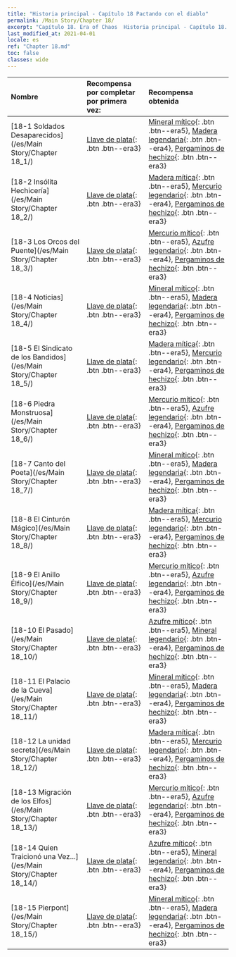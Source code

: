 ```yaml
---
title: "Historia principal - Capítulo 18 Pactando con el diablo"
permalink: /Main Story/Chapter 18/
excerpt: "Capítulo 18. Era of Chaos  Historia principal - Capítulo 18. Pactando con el diablo"
last_modified_at: 2021-04-01
locale: es
ref: "Chapter 18.md"
toc: false
classes: wide
---
```


  | Nombre |  Recompensa por completar por primera vez: | Recompensa obtenida |
  |:------------|:------------|:------------| 
  | [18-1 Soldados Desaparecidos](/es/Main Story/Chapter 18_1/) | [Llave de plata](/es/Items/con_693/){: .btn .btn--era3} | [Mineral mítico](/es/Items/mat_61/){: .btn .btn--era5}, [Madera legendaria](/es/Items/mat_55/){: .btn .btn--era4}, [Pergaminos de hechizo](/es/Items/con_694/){: .btn .btn--era3} |
  | [18-2 Insólita Hechicería](/es/Main Story/Chapter 18_2/) | [Llave de plata](/es/Items/con_693/){: .btn .btn--era3} | [Madera mítica](/es/Items/mat_62/){: .btn .btn--era5}, [Mercurio legendario](/es/Items/mat_56/){: .btn .btn--era4}, [Pergaminos de hechizo](/es/Items/con_694/){: .btn .btn--era3} |
  | [18-3 Los Orcos del Puente](/es/Main Story/Chapter 18_3/) | [Llave de plata](/es/Items/con_693/){: .btn .btn--era3} | [Mercurio mítico](/es/Items/mat_63/){: .btn .btn--era5}, [Azufre legendario](/es/Items/mat_57/){: .btn .btn--era4}, [Pergaminos de hechizo](/es/Items/con_694/){: .btn .btn--era3} |
  | [18-4 Noticias](/es/Main Story/Chapter 18_4/) | [Llave de plata](/es/Items/con_693/){: .btn .btn--era3} | [Mineral mítico](/es/Items/mat_61/){: .btn .btn--era5}, [Madera legendaria](/es/Items/mat_55/){: .btn .btn--era4}, [Pergaminos de hechizo](/es/Items/con_694/){: .btn .btn--era3} |
  | [18-5 El Sindicato de los Bandidos](/es/Main Story/Chapter 18_5/) | [Llave de plata](/es/Items/con_693/){: .btn .btn--era3} | [Madera mítica](/es/Items/mat_62/){: .btn .btn--era5}, [Mercurio legendario](/es/Items/mat_56/){: .btn .btn--era4}, [Pergaminos de hechizo](/es/Items/con_694/){: .btn .btn--era3} |
  | [18-6 Piedra Monstruosa](/es/Main Story/Chapter 18_6/) | [Llave de plata](/es/Items/con_693/){: .btn .btn--era3} | [Mercurio mítico](/es/Items/mat_63/){: .btn .btn--era5}, [Azufre legendario](/es/Items/mat_57/){: .btn .btn--era4}, [Pergaminos de hechizo](/es/Items/con_694/){: .btn .btn--era3} |
  | [18-7 Canto del Poeta](/es/Main Story/Chapter 18_7/) | [Llave de plata](/es/Items/con_693/){: .btn .btn--era3} | [Mineral mítico](/es/Items/mat_61/){: .btn .btn--era5}, [Madera legendaria](/es/Items/mat_55/){: .btn .btn--era4}, [Pergaminos de hechizo](/es/Items/con_694/){: .btn .btn--era3} |
  | [18-8 El Cinturón Mágico](/es/Main Story/Chapter 18_8/) | [Llave de plata](/es/Items/con_693/){: .btn .btn--era3} | [Madera mítica](/es/Items/mat_62/){: .btn .btn--era5}, [Mercurio legendario](/es/Items/mat_56/){: .btn .btn--era4}, [Pergaminos de hechizo](/es/Items/con_694/){: .btn .btn--era3} |
  | [18-9 El Anillo Élfico](/es/Main Story/Chapter 18_9/) | [Llave de plata](/es/Items/con_693/){: .btn .btn--era3} | [Mercurio mítico](/es/Items/mat_63/){: .btn .btn--era5}, [Azufre legendario](/es/Items/mat_57/){: .btn .btn--era4}, [Pergaminos de hechizo](/es/Items/con_694/){: .btn .btn--era3} |
  | [18-10 El Pasado](/es/Main Story/Chapter 18_10/) | [Llave de plata](/es/Items/con_693/){: .btn .btn--era3} | [Azufre mítico](/es/Items/mat_64/){: .btn .btn--era5}, [Mineral legendario](/es/Items/mat_54/){: .btn .btn--era4}, [Pergaminos de hechizo](/es/Items/con_694/){: .btn .btn--era3} |
  | [18-11 El Palacio de la Cueva](/es/Main Story/Chapter 18_11/) | [Llave de plata](/es/Items/con_693/){: .btn .btn--era3} | [Mineral mítico](/es/Items/mat_61/){: .btn .btn--era5}, [Madera legendaria](/es/Items/mat_55/){: .btn .btn--era4}, [Pergaminos de hechizo](/es/Items/con_694/){: .btn .btn--era3} |
  | [18-12 La unidad secreta](/es/Main Story/Chapter 18_12/) | [Llave de plata](/es/Items/con_693/){: .btn .btn--era3} | [Madera mítica](/es/Items/mat_62/){: .btn .btn--era5}, [Mercurio legendario](/es/Items/mat_56/){: .btn .btn--era4}, [Pergaminos de hechizo](/es/Items/con_694/){: .btn .btn--era3} |
  | [18-13 Migración de los Elfos](/es/Main Story/Chapter 18_13/) | [Llave de plata](/es/Items/con_693/){: .btn .btn--era3} | [Mercurio mítico](/es/Items/mat_63/){: .btn .btn--era5}, [Azufre legendario](/es/Items/mat_57/){: .btn .btn--era4}, [Pergaminos de hechizo](/es/Items/con_694/){: .btn .btn--era3} |
  | [18-14 Quien Traicionó una Vez...](/es/Main Story/Chapter 18_14/) | [Llave de plata](/es/Items/con_693/){: .btn .btn--era3} | [Azufre mítico](/es/Items/mat_64/){: .btn .btn--era5}, [Mineral legendario](/es/Items/mat_54/){: .btn .btn--era4}, [Pergaminos de hechizo](/es/Items/con_694/){: .btn .btn--era3} |
  | [18-15 Pierpont](/es/Main Story/Chapter 18_15/) | [Llave de plata](/es/Items/con_693/){: .btn .btn--era3} | [Mineral mítico](/es/Items/mat_61/){: .btn .btn--era5}, [Madera legendaria](/es/Items/mat_55/){: .btn .btn--era4}, [Pergaminos de hechizo](/es/Items/con_694/){: .btn .btn--era3} |
